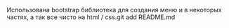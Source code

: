 Использована bootstrap библиотека для создания меню и в некоторых частях, а так все чисто на html / css.git add README.md
